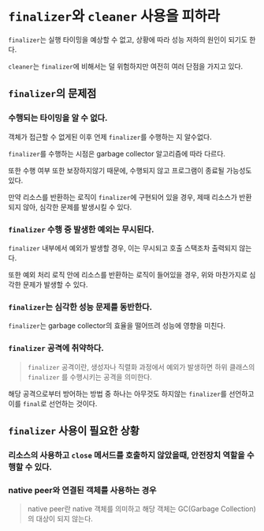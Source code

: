 # `finalizer`와 `cleaner` 사용을 피하라
`finalizer`는 실행 타이밍을 예상할 수 없고, 상황에 따라 성능 저하의 원인이 되기도 한다.

`cleaner`는 `finalizer`에 비해서는 덜 위험하지만 여전히 여러 단점을 가지고 있다.

## `finalizer`의 문제점
### 수행되는 타이밍을 알 수 없다.
객체가 접근할 수 없게된 이후 언제 `finalizer`를 수행하는 지 알수없다.

`finalizer`를 수행하는 시점은 garbage collector 알고리즘에 따라 다르다.

또한 수행 여부 또한 보장하지않기 때문에, 수행되지 않고 프로그램이 종료될 가능성도 있다.

만약 리소스를 반환하는 로직이 `finalizer`에 구현되어 있을 경우, 제때 리소스가 반환되지 않아, 
심각한 문제를 발생시킬 수 있다.

### `finalizer` 수행 중 발생한 예외는 무시된다.
`finalizer` 내부에서 예외가 발생할 경우, 이는 무시되고 호출 스택조차 출력되지 않는다.

또한 예외 처리 로직 안에 리소스를 반환하는 로직이 들어있을 경우, 위와 마찬가지로 심각한 문제가 발생할 수 있다.

### `finalizer`는 심각한 성능 문제를 동반한다.
`finalizer`는 garbage collector의 효율을 떨어뜨려 성능에 영향을 미친다.

### `finalizer` 공격에 취약하다.
> `finalizer` 공격이란, 생성자나 직렬화 과정에서 예외가 발생하면 
> 하위 클래스의 `finalizer` 를 수행시키는 공격을 의미한다.

해당 공격으로부터 방어하는 방법 중 하나는 아무것도 하지않는 `finalizer`를 선언하고
이를 `final`로 선언하는 것이다.

## `finalizer` 사용이 필요한 상황
### 리소스의 사용하고 `close` 메서드를 호출하지 않았을때, 안전장치 역할을 수행할 수 있다.
### native peer와 연결된 객체를 사용하는 경우
> native peer란 native 객체를 의미하고 해당 객체는 GC(Garbage Collection)의 대상이 되지 않는다.